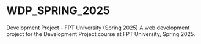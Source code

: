 # WDP_SPRING_2025
Development Project - FPT University (Spring 2025) A web development project for the Development Project course at FPT University, Spring 2025.
